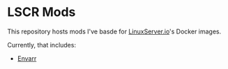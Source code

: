 # LSCR Mods

This repository hosts mods I've basde for [LinuxServer.io](https://linuxserver.io)'s Docker images.

Currently, that includes:

- [Envarr](https://github.com/celsiusnarhwal/lscr-mods/blob/universal-envarr)